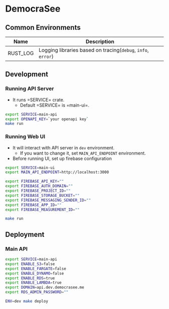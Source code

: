 # DemocraSee

## Common Environments
| Name     | Description                                                  |
|----------|--------------------------------------------------------------|
| RUST_LOG | Logging libraries based on tracing(`debug`, `info`, `error`) |


## Development
### Running API Server
- It runs =SERVICE= crate.
  - Default =SERVICE= is =main-ui=.

``` bash
export SERVICE=main-api
export OPENAPI_KEY=`your openapi key`
make run
```

### Running Web UI
- It will interact with API server in `dev` environment.
  - If you want to change it, set `MAIN_API_ENDPOINT` environment.
- Before running UI, set up firebase configuration

``` bash
export SERVICE=main-ui
export MAIN_API_ENDPOINT=http://localhost:3000

export FIREBASE_API_KEY=""
export FIREBASE_AUTH_DOMAIN=""
export FIREBASE_PROJECT_ID=""
export FIREBASE_STORAGE_BUCKET=""
export FIREBASE_MESSAGING_SENDER_ID=""
export FIREBASE_APP_ID=""
export FIREBASE_MEASUREMENT_ID=""

make run
```


## Deployment
### Main API

``` bash
export SERVICE=main-api
export ENABLE_S3=false
export ENABLE_FARGATE=false
export ENABLE_DYNAMO=false
export ENABLE_RDS=true
export ENABLE_LAMBDA=true
export DOMAIN=api.dev.democrasee.me
export RDS_ADMIN_PASSWORD=""

ENV=dev make deploy
```
